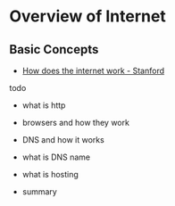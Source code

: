 # Overview of Internet

## Basic Concepts

* [How does the internet work - Stanford](http://web.stanford.edu/class/msande91si/www-spr04/readings/week1/InternetWhitepaper.htm)

todo 
* what is http
* browsers and how they work
* DNS and how it works
* what is DNS name
* what is hosting

* summary
